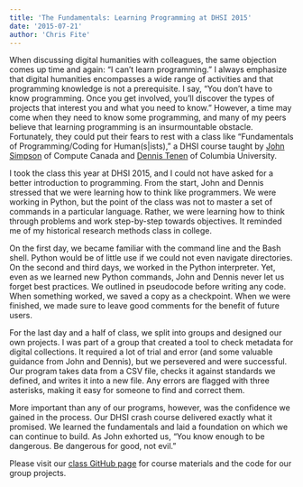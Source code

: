 ```yaml
---
title: 'The Fundamentals: Learning Programming at DHSI 2015'
date: '2015-07-21'
author: 'Chris Fite'
---
```

When discussing digital humanities with colleagues, the same objection comes up time and again: “I can’t learn programming.” I always emphasize that digital humanities encompasses a wide range of activities and that programming knowledge is not a prerequisite. I say, “You don’t have to know programming. Once you get involved, you’ll discover the types of projects that interest you and what you need to know.” However, a time may come when they need to know some programming, and many of my peers believe that learning programming is an insurmountable obstacle. Fortunately, they could put their fears to rest with a class like “Fundamentals of Programming/Coding for Human(s|ists),” a DHSI course taught by [John Simpson](https://twitter.com/symulation) of Compute Canada and [Dennis Tenen](https://twitter.com/dennistenen) of Columbia University.

I took the class this year at DHSI 2015, and I could not have asked for a better introduction to programming. From the start, John and Dennis stressed that we were learning how to think like programmers. We were working in Python, but the point of the class was not to master a set of commands in a particular language. Rather, we were learning how to think through problems and work step-by-step towards objectives. It reminded me of my historical research methods class in college.

On the first day, we became familiar with the command line and the Bash shell. Python would be of little use if we could not even navigate directories. On the second and third days, we worked in the Python interpreter. Yet, even as we learned new Python commands, John and Dennis never let us forget best practices. We outlined in pseudocode before writing any code. When something worked, we saved a copy as a checkpoint. When we were finished, we made sure to leave good comments for the benefit of future users.

For the last day and a half of class, we split into groups and designed our own projects. I was part of a group that created a tool to check metadata for digital collections. It required a lot of trial and error (and some valuable guidance from John and Dennis), but we persevered and were successful. Our program takes data from a CSV file, checks it against standards we defined, and writes it into a new file. Any errors are flagged with three asterisks, making it easy for someone to find and correct them.

More important than any of our programs, however, was the confidence we gained in the process. Our DHSI crash course delivered exactly what it promised. We learned the fundamentals and laid a foundation on which we can continue to build. As John exhorted us, “You know enough to be dangerous. Be dangerous for good, not evil.”

Please visit our [class GitHub page](https://github.com/denten-workshops/dhsi-coding-fundamentals) for course materials and the code for our group projects.
